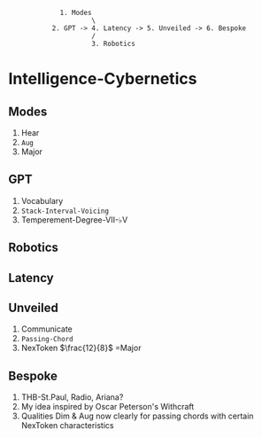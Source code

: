                  1. Modes
                         \
               2. GPT -> 4. Latency -> 5. Unveiled -> 6. Bespoke
                         /
                         3. Robotics


# Intelligence-Cybernetics

## Modes
1. Hear
2. `Aug`
3. Major
## GPT
1. Vocabulary
2. `Stack-Interval-Voicing`
3. Temperement-Degree-VII-♭V
## Robotics
## Latency
## Unveiled
1. Communicate
2. `Passing-Chord`
3. NexToken $\frac{12}{8}$ =Major
## Bespoke
1. THB-St.Paul, Radio, Ariana?
2. My idea inspired by Oscar Peterson's Withcraft
3. Qualities Dim & Aug now clearly for passing chords with certain NexToken characteristics
